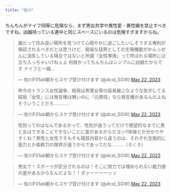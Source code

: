 ```yaml
---
title: "佐川"
---
```


ちんちんがナイフ同等に危険なら、まず男女共学や異性愛・異性婚を禁止すべきですね。凶器持っている連中と同じスペースにいるのは危険すぎますからね。

<blockquote class="twitter-tweet"><p lang="ja" dir="ltr">誰だって住み良い場所を見つけて心穏やかに過ごしたいしそうする権利が保証されるべきだとは思うけど、極端な話男としての生殖機能がかんっぜんに消失している場合ではないと所謂『女性専用』って呼ばれる場所には立ち入っちゃいけねぇよ 何故かってちんちんはシンプルに凶器だからです ナイフと一緒…</p>&mdash; 佐川F01ab朝からスケブ受け付けます (@dcst_SGW) <a href="https://twitter.com/dcst_SGW/status/1660628730690285569?ref_src=twsrc%5Etfw">May 22, 2023</a></blockquote> <script async src="https://platform.twitter.com/widgets.js" charset="utf-8"></script> 

<blockquote class="twitter-tweet"><p lang="ja" dir="ltr">昨今のトランス女性論争、結局は男尊女卑の延長線上なような気がしてる<br>結局『女性』には発言権は無いのに『元男性』なら発言権があるんだよね そういうことだろ…………</p>&mdash; 佐川F01ab朝からスケブ受け付けます (@dcst_SGW) <a href="https://twitter.com/dcst_SGW/status/1660577669631840256?ref_src=twsrc%5Etfw">May 22, 2023</a></blockquote> <script async src="https://platform.twitter.com/widgets.js" charset="utf-8"></script> 

<blockquote class="twitter-tweet"><p lang="ja" dir="ltr">性別ってのはなんであるかって、性別が違うってだけで絶望的なまでに男と女はできることできないことに差があるからだヨッ‼️体操とか分かりやすくね？男性と女性でそもそも競技内容から違うのは、それぞれ生態的に筋力とか柔軟力の限界が違うからであってだな………（ろくろ）</p>&mdash; 佐川F01ab朝からスケブ受け付けます (@dcst_SGW) <a href="https://twitter.com/dcst_SGW/status/1660629301572812800?ref_src=twsrc%5Etfw">May 22, 2023</a></blockquote> <script async src="https://platform.twitter.com/widgets.js" charset="utf-8"></script> 

<blockquote class="twitter-tweet"><p lang="ja" dir="ltr">男女で！スポーツが区分されるのは！そこに努力では埋められない能力値の差があるからなんだよな！！ダァーーーーッッ</p>&mdash; 佐川F01ab朝からスケブ受け付けます (@dcst_SGW) <a href="https://twitter.com/dcst_SGW/status/1660631532988674050?ref_src=twsrc%5Etfw">May 22, 2023</a></blockquote> <script async src="https://platform.twitter.com/widgets.js" charset="utf-8"></script> 
